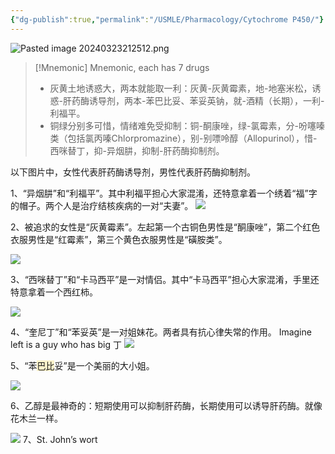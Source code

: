 ```yaml
---
{"dg-publish":true,"permalink":"/USMLE/Pharmacology/Cytochrome P450/"}
---
```



![Pasted image 20240323212512.png](/img/user/appendix/Pasted%20image%2020240323212512.png)

>[!Mnemonic] Mnemonic, each has 7 drugs
>- 灰黄土地诱惑大，两本就能取一利：灰黄-灰黄霉素，地-地塞米松，诱惑-肝药酶诱导剂，两本-苯巴比妥、苯妥英钠，就-酒精（长期），一利-利福平。
>- 铜绿分别多可惜，情绪难免受抑制：铜-酮康唑，绿-氯霉素，分-吩噻嗪类（包括氯丙嗪Chlorpromazine），别-别嘌呤醇（Allopurinol），惜-西咪替丁，抑-异烟肼，抑制-肝药酶抑制剂。


以下图片中，女性代表肝药酶诱导剂，男性代表肝药酶抑制剂。

1、“异烟肼”和“利福平”。其中利福平担心大家混淆，还特意拿着一个绣着“福”字的帽子。两个人是治疗结核疾病的一对“夫妻”。
![](http://5b0988e595225.cdn.sohucs.com/images/20190607/ee53237754c5462787fa6b140ee06c69.jpeg)

2、被追求的女性是“灰黄霉素”。左起第一个古铜色男性是“酮康唑”，第二个红色衣服男性是“红霉素”，第三个黄色衣服男性是“磺胺类”。

![](http://5b0988e595225.cdn.sohucs.com/images/20190607/f6a22cef15d24eb385601502987f90db.jpeg)

3、“西咪替丁”和“卡马西平”是一对情侣。其中“卡马西平”担心大家混淆，手里还特意拿着一个西红柿。

![](http://5b0988e595225.cdn.sohucs.com/images/20190607/6dea8f91090c486d97899bae7a718608.jpeg)

4、“奎尼丁”和“苯妥英”是一对姐妹花。两者具有抗心律失常的作用。
Imagine left is a guy who has big 丁
![](http://5b0988e595225.cdn.sohucs.com/images/20190607/f72eff49e9e449909a56c35cb9a036e1.jpeg)

5、“苯<span style="background:rgba(240, 200, 0, 0.2)">巴比</span>妥”是一个美丽的大小姐。

![](http://5b0988e595225.cdn.sohucs.com/images/20190607/7a56cacfda1440c49659270996a073c8.jpeg)

6、乙醇是最神奇的：短期使用可以抑制肝药酶，长期使用可以诱导肝药酶。就像花木兰一样。

![](http://5b0988e595225.cdn.sohucs.com/images/20190607/47357505e9404a49b1e4fa3899c12719.jpeg)
7、St. John’s wort
